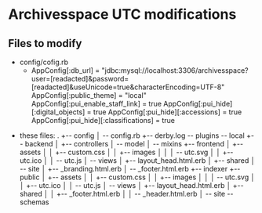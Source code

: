 
# Archivesspace UTC modifications

## Files to modify
 - config/cofig.rb
	 - AppConfig[:db_url] = "jdbc:mysql://localhost:3306/archivesspace?user=[readacted]&password=[readacted]&useUnicode=true&characterEncoding=UTF-8"
AppConfig[:public_theme] = "local"
AppConfig[:pui_enable_staff_link] = true
AppConfig[:pui_hide][:digital_objects] = true
AppConfig[:pui_hide][:accessions] = true
AppConfig[:pui_hide][:classifications] = true
+ these files:
.
+-- config
│   \-- config.rb
+-- derby.log
\-- plugins
    \-- local
        +-- backend
        │   +-- controllers
        │   \-- model
        │       \-- mixins
        +-- frontend
        │   +-- assets
        │   │   +-- custom.css
        │   │   +-- images
        │   │   │   \-- utc.svg
        │   │   +-- utc.ico
        │   │   \-- utc.js
        │   \-- views
        │       +-- layout_head.html.erb
        │       +-- shared
        │       \-- site
        │           +-- _branding.html.erb
        │           \-- _footer.html.erb
        +-- indexer
        +-- public
        │   +-- assets
        │   │   +-- custom.css
        │   │   +-- images
        │   │   │   \-- utc.svg
        │   │   +-- utc.ico
        │   │   \-- utc.js
        │   \-- views
        │       +-- layout_head.html.erb
        │       +-- shared
        │       │   +-- _footer.html.erb
        │       │   \-- _header.html.erb
        │       \-- site
        \-- schemas
